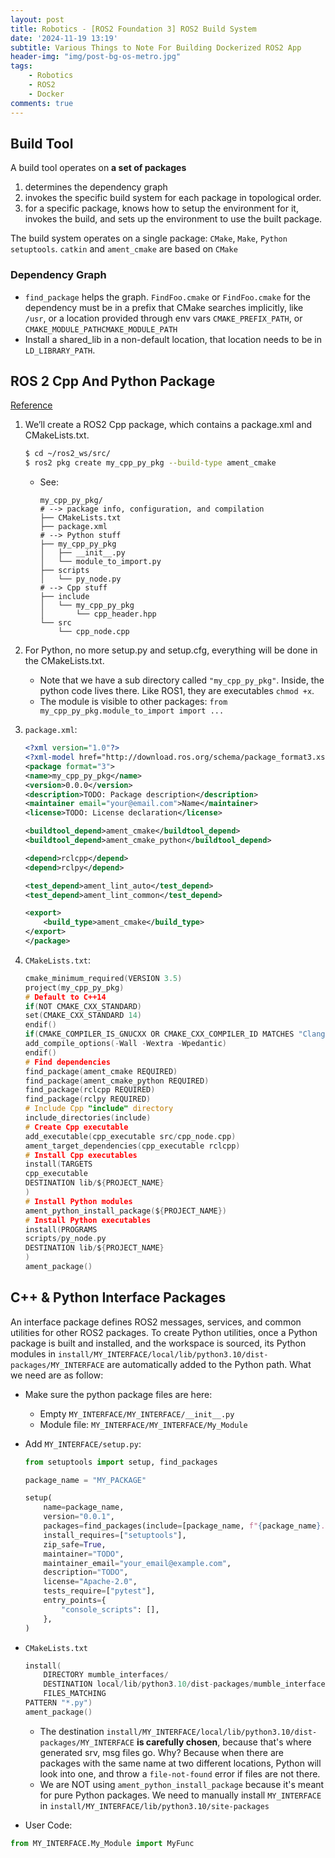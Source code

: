 ```yaml
---
layout: post
title: Robotics - [ROS2 Foundation 3] ROS2 Build System
date: '2024-11-19 13:19'
subtitle: Various Things to Note For Building Dockerized ROS2 App
header-img: "img/post-bg-os-metro.jpg"
tags:
    - Robotics
    - ROS2
    - Docker
comments: true
---
```


## Build Tool 

A build tool operates on **a set of packages**
1. determines the dependency graph 
2. invokes the specific build system for each package in topological order.
3. for a specific package, knows how to setup the environment for it, invokes the build, and sets up the environment to use the built package. 

The build system operates on a single package: `CMake`, `Make`, `Python setuptools`. `catkin` and `ament_cmake` are based on `CMake`

### Dependency Graph

- `find_package` helps the graph. `FindFoo.cmake` or `FindFoo.cmake` for the dependency must be in a prefix that CMake searches implicitly, like `/usr`, or a location provided through env vars `CMAKE_PREFIX_PATH`, or `CMAKE_MODULE_PATHCMAKE_MODULE_PATH`
- Install a shared_lib in a non-default location, that location needs to be in `LD_LIBRARY_PATH`.

## ROS 2 Cpp And Python Package

[Reference](https://roboticsbackend.com/ros2-package-for-both-python-and-cpp-nodes/)

1. We’ll create a ROS2 Cpp package, which contains a package.xml and CMakeLists.txt. 

    ```bash
    $ cd ~/ros2_ws/src/
    $ ros2 pkg create my_cpp_py_pkg --build-type ament_cmake
    ```
    - See:

        ```
        my_cpp_py_pkg/
        # --> package info, configuration, and compilation
        ├── CMakeLists.txt
        ├── package.xml
        # --> Python stuff
        ├── my_cpp_py_pkg
        │   ├── __init__.py
        │   └── module_to_import.py
        ├── scripts
        │   └── py_node.py
        # --> Cpp stuff
        ├── include
        │   └── my_cpp_py_pkg
        │       └── cpp_header.hpp
        └── src
            └── cpp_node.cpp
        ```

2. For Python, no more setup.py and setup.cfg, everything will be done in the CMakeLists.txt.
    - Note that we have a sub directory called `"my_cpp_py_pkg"`. Inside, the python code lives there. Like ROS1, they are executables `chmod +x`.
    - The module is visible to other packages: `from my_cpp_py_pkg.module_to_import import ...`

3. `package.xml`:

    ```xml
    <?xml version="1.0"?>
    <?xml-model href="http://download.ros.org/schema/package_format3.xsd" schematypens="http://www.w3.org/2001/XMLSchema"?>
    <package format="3">
    <name>my_cpp_py_pkg</name>
    <version>0.0.0</version>
    <description>TODO: Package description</description>
    <maintainer email="your@email.com">Name</maintainer>
    <license>TODO: License declaration</license>

    <buildtool_depend>ament_cmake</buildtool_depend>
    <buildtool_depend>ament_cmake_python</buildtool_depend>

    <depend>rclcpp</depend>
    <depend>rclpy</depend>

    <test_depend>ament_lint_auto</test_depend>
    <test_depend>ament_lint_common</test_depend>

    <export>
        <build_type>ament_cmake</build_type>
    </export>
    </package>
    ```

4. `CMakeLists.txt`:

    ```C
    cmake_minimum_required(VERSION 3.5)
    project(my_cpp_py_pkg)
    # Default to C++14
    if(NOT CMAKE_CXX_STANDARD)
    set(CMAKE_CXX_STANDARD 14)
    endif()
    if(CMAKE_COMPILER_IS_GNUCXX OR CMAKE_CXX_COMPILER_ID MATCHES "Clang")
    add_compile_options(-Wall -Wextra -Wpedantic)
    endif()
    # Find dependencies
    find_package(ament_cmake REQUIRED)
    find_package(ament_cmake_python REQUIRED)
    find_package(rclcpp REQUIRED)
    find_package(rclpy REQUIRED)
    # Include Cpp "include" directory
    include_directories(include)
    # Create Cpp executable
    add_executable(cpp_executable src/cpp_node.cpp)
    ament_target_dependencies(cpp_executable rclcpp)
    # Install Cpp executables
    install(TARGETS
    cpp_executable
    DESTINATION lib/${PROJECT_NAME}
    )
    # Install Python modules
    ament_python_install_package(${PROJECT_NAME})
    # Install Python executables
    install(PROGRAMS
    scripts/py_node.py
    DESTINATION lib/${PROJECT_NAME}
    )
    ament_package()
    ```

## C++ & Python Interface Packages

An interface package defines ROS2 messages, services, and common utilities for other ROS2 packages. To create Python utilities, once a Python package is built and installed, and the workspace is sourced, its Python modules in `install/MY_INTERFACE/local/lib/python3.10/dist-packages/MY_INTERFACE` are automatically added to the Python path. What we need are as follow:

- Make sure the python package files are here:
    - Empty `MY_INTERFACE/MY_INTERFACE/__init__.py`
    - Module file: `MY_INTERFACE/MY_INTERFACE/My_Module`
- Add `MY_INTERFACE/setup.py`:
    ```python
    from setuptools import setup, find_packages

    package_name = "MY_PACKAGE"

    setup(
        name=package_name,
        version="0.0.1",
        packages=find_packages(include=[package_name, f"{package_name}.*"]),
        install_requires=["setuptools"],
        zip_safe=True,
        maintainer="TODO",
        maintainer_email="your_email@example.com",
        description="TODO",
        license="Apache-2.0",
        tests_require=["pytest"],
        entry_points={
            "console_scripts": [],
        },
    ) 
    ```
- `CMakeLists.txt`
    ```c
    install(
        DIRECTORY mumble_interfaces/
        DESTINATION local/lib/python3.10/dist-packages/mumble_interfaces
        FILES_MATCHING
    PATTERN "*.py")
    ament_package()
    ```

    - The destination `install/MY_INTERFACE/local/lib/python3.10/dist-packages/MY_INTERFACE` **is carefully chosen**, because that's where generated srv, msg files go. Why? Because when there are packages with the same name at two different locations, Python will look into one, and throw a `file-not-found` error if files are not there.
    - We are NOT using `ament_python_install_package` because it's meant for pure Python packages. We need to manually install `MY_INTERFACE` in `install/MY_INTERFACE/lib/python3.10/site-packages`

- User Code:

```python
from MY_INTERFACE.My_Module import MyFunc
```